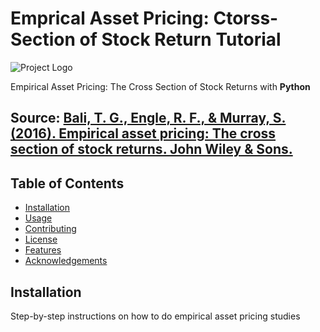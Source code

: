 # Emprical Asset Pricing: Ctorss-Section of Stock Return Tutorial

![Project Logo](https://github.com/NanyeonK/EAP_CSSR_Tutorial/assets/104714490/aaf25eea-7d25-424c-b8ca-121435513513)

Empirical Asset Pricing: The Cross Section of Stock Returns with __Python__

## Source: [Bali, T. G., Engle, R. F., & Murray, S. (2016). Empirical asset pricing: The cross section of stock returns. John Wiley & Sons.](https://www.wiley.com/en-us/Empirical+Asset+Pricing%3A+The+Cross+Section+of+Stock+Returns-p-9781118095041)

## Table of Contents

- [Installation](#installation)
- [Usage](#usage)
- [Contributing](#contributing)
- [License](#license)
- [Features](#features)
- [Acknowledgements](#acknowledgements)

## Installation

Step-by-step instructions on how to do empirical asset pricing studies
